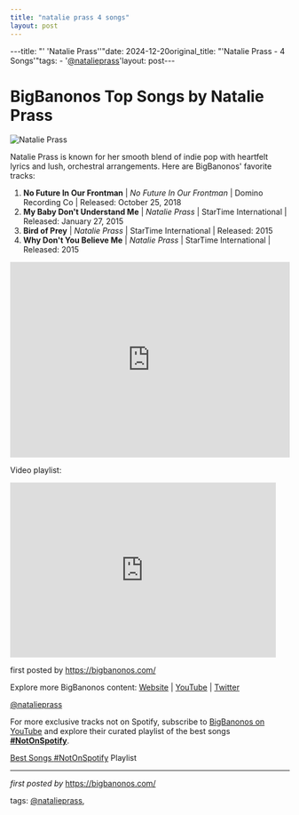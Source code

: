 ```yaml
---
title: "natalie prass 4 songs"
layout: post
---
```

---title: "' 'Natalie Prass''"date: 2024-12-20original_title: "'Natalie Prass - 4 Songs'"tags:  - '[@natalieprass](/tags/natalieprass/)'layout: post---<h1>BigBanonos Top Songs by Natalie Prass</h1><img src="https://concord.com/wp-content/uploads/2021/07/Natalie-Prass.jpg" alt="Natalie Prass"> <p>Natalie Prass is known for her smooth blend of indie pop with heartfelt lyrics and lush, orchestral arrangements. Here are BigBanonos' favorite tracks:</p> <ol> <li><strong>No Future In Our Frontman</strong> | <em>No Future In Our Frontman</em> | Domino Recording Co | Released: October 25, 2018</li> <li><strong>My Baby Don't Understand Me</strong> | <em>Natalie Prass</em> | StarTime International | Released: January 27, 2015</li> <li><strong>Bird of Prey</strong> | <em>Natalie Prass</em> | StarTime International | Released: 2015</li> <li><strong>Why Don't You Believe Me</strong> | <em>Natalie Prass</em> | StarTime International | Released: 2015</li></ol> <div> <iframe src="https://open.spotify.com/embed/playlist/2ecrf5p8XYkh4ojRGpLyLe?utm_source=generator" width="100%" height="352" frameborder="0" allow="autoplay; clipboard-write; encrypted-media; fullscreen; picture-in-picture" loading="lazy"></iframe></div><p>Video playlist:</p> <iframe allowfullscreen="" frameborder="0" height="315" src="https://www.youtube.com/embed/h50Q47W80ao?list=PLtuNtuTatqI3yy5RzdDfhE5flvfi18cwf" width="95%"></iframe> <p>first posted by <a href="https://bigbanonos.com/">https://bigbanonos.com/</a></p> <div> <p>Explore more BigBanonos content: <a href="https://bigbanonos.com/">Website</a> | <a href="https://www.youtube.com/[@BigBanonos](/tags/BigBanonos/)">YouTube</a> | <a href="https://x.com/bigbanonos">Twitter</a></p></div> <!-- Tags --><p>[@natalieprass](/tags/natalieprass/)</p><!--Subscribe and Playlist Links--><div>    <p>For more exclusive tracks not on Spotify, subscribe to <a href="https://www.youtube.com/[@BigBanonos](/tags/BigBanonos/)" target="_blank">BigBanonos on YouTube</a> and explore their curated playlist of the best songs <strong>[#NotOnSpotify](/tags/NotOnSpotify/)</strong>.</p>    <p><a href="https://www.youtube.com/playlist?list=PLtuNtuTatqI0kFahUCbtbfenC_ET5O_tr" target="_blank">Best Songs [#NotOnSpotify](/tags/NotOnSpotify/) Playlist<br /></a></p></div><hr /><p><em>first posted by</em> <a href="https://bigbanonos.com/" rel="noopener" target="_new">https://bigbanonos.com/</a></p><p>tags: [@natalieprass](/tags/natalieprass/),</p>